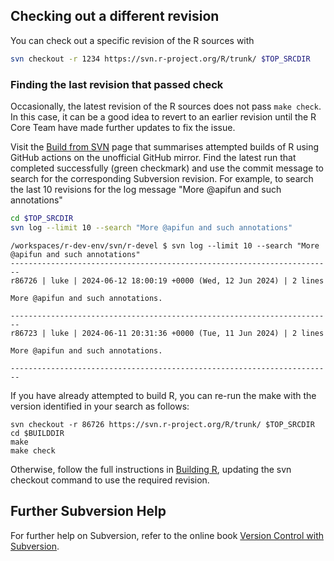 ## Checking out a different revision

You can check out a specific revision of the R sources with

```bash
svn checkout -r 1234 https://svn.r-project.org/R/trunk/ $TOP_SRCDIR
```

### Finding the last revision that passed check

Occasionally, the latest revision of the R sources does not pass `make check`. 
In this case, it can be a good idea to revert to an earlier revision until the R Core Team have made further updates to fix the issue.

Visit the [Build from SVN](https://github.com/r-devel/r-svn/actions/workflows/build-svn.yaml) page that summarises attempted builds of R using GitHub actions on the unofficial GitHub mirror. 
Find the latest run that completed successfully (green checkmark) and use the commit message to search for the corresponding Subversion revision.
For example, to search the last 10 revisions for the log message "More @apifun and such annotations"

```bash
cd $TOP_SRCDIR
svn log --limit 10 --search "More @apifun and such annotations"
```
```
/workspaces/r-dev-env/svn/r-devel $ svn log --limit 10 --search "More @apifun and such annotations"
------------------------------------------------------------------------
r86726 | luke | 2024-06-12 18:00:19 +0000 (Wed, 12 Jun 2024) | 2 lines

More @apifun and such annotations.

------------------------------------------------------------------------
r86723 | luke | 2024-06-11 20:31:36 +0000 (Tue, 11 Jun 2024) | 2 lines

More @apifun and such annotations.

------------------------------------------------------------------------
```

If you have already attempted to build R, you can re-run the make with the version identified in your search as follows:

```
svn checkout -r 86726 https://svn.r-project.org/R/trunk/ $TOP_SRCDIR
cd $BUILDDIR
make
make check
```

Otherwise, follow the full instructions in [Building R](./building_r.md), updating the svn checkout command to use the required revision.

## Further Subversion Help

For further help on Subversion, refer to the online book [Version Control with Subversion](https://svnbook.red-bean.com/).